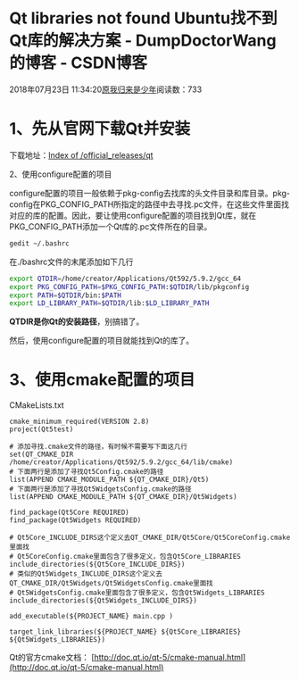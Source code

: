 # Qt libraries not found  Ubuntu找不到Qt库的解决方案 - DumpDoctorWang的博客 - CSDN博客





2018年07月23日 11:34:20[原我归来是少年](https://me.csdn.net/DumpDoctorWang)阅读数：733








# 1、先从官网下载Qt并安装

下载地址：[Index of /official_releases/qt](http://download.qt.io/official_releases/qt/)

2、使用configure配置的项目

configure配置的项目一般依赖于pkg-config去找库的头文件目录和库目录。pkg-config在PKG_CONFIG_PATH所指定的路径中去寻找.pc文件，在这些文件里面找对应的库的配置。因此，要让使用configure配置的项目找到Qt库，就在PKG_CONFIG_PATH添加一个Qt库的.pc文件所在的目录。

```bash
gedit ~/.bashrc
```

在./bashrc文件的末尾添加如下几行

```bash
export QTDIR=/home/creator/Applications/Qt592/5.9.2/gcc_64
export PKG_CONFIG_PATH=$PKG_CONFIG_PATH:$QTDIR/lib/pkgconfig
export PATH=$QTDIR/bin:$PATH 
export LD_LIBRARY_PATH=$QTDIR/lib:$LD_LIBRARY_PATH
```

**QTDIR是你Qt的安装路径**，别搞错了。

然后，使用configure配置的项目就能找到Qt的库了。

# 3、使用cmake配置的项目

CMakeLists.txt

```
cmake_minimum_required(VERSION 2.8)
project(Qt5test)

# 添加寻找.cmake文件的路径，有时候不需要写下面这几行
set(QT_CMAKE_DIR /home/creator/Applications/Qt592/5.9.2/gcc_64/lib/cmake)
# 下面两行是添加了寻找Qt5Config.cmake的路径
list(APPEND CMAKE_MODULE_PATH ${QT_CMAKE_DIR}/Qt5)
# 下面两行是添加了寻找Qt5WidgetsConfig.cmake的路径
list(APPEND CMAKE_MODULE_PATH ${QT_CMAKE_DIR}/Qt5Widgets)

find_package(Qt5Core REQUIRED)
find_package(Qt5Widgets REQUIRED)

# Qt5Core_INCLUDE_DIRS这个定义去QT_CMAKE_DIR/Qt5Core/Qt5CoreConfig.cmake里面找
# Qt5CoreConfig.cmake里面包含了很多定义，包含Qt5Core_LIBRARIES
include_directories(${Qt5Core_INCLUDE_DIRS}) 
# 类似的Qt5Widgets_INCLUDE_DIRS这个定义去QT_CMAKE_DIR/Qt5Widgets/Qt5WidgetsConfig.cmake里面找
# Qt5WidgetsConfig.cmake里面包含了很多定义，包含Qt5Widgets_LIBRARIES
include_directories(${Qt5Widgets_INCLUDE_DIRS})

add_executable(${PROJECT_NAME} main.cpp )

target_link_libraries(${PROJECT_NAME} ${Qt5Core_LIBRARIES} ${Qt5Widgets_LIBRARIES})
```

Qt的官方cmake文档： [http://doc.qt.io/qt-5/cmake-manual.html](http://doc.qt.io/qt-5/cmake-manual.html)



